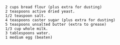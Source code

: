     2 cups bread flour (plus extra for dusting)
    2 teaspoons active dried yeast.
    1/2 teaspoon salt.
    4 teaspoons caster sugar (plus extra for dusting)
    5 teaspoons unsalted butter (extra to grease)
    1/3 cup whole milk.
    3 tablespoons water.
    1 medium egg (beaten)